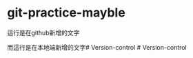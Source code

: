 ﻿# git-practice-mayble
這行是在github新增的文字

而這行是在本地端新增的文字#   V e r s i o n - c o n t r o l  
 #   V e r s i o n - c o n t r o l  
 